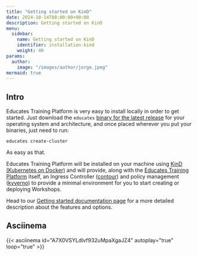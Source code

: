 ```yaml
---
title: "Getting started on KinD"
date: 2024-10-14T08:00:00+00:00
description: Getting started on KinD
menu:
  sidebar:
    name: Getting started on KinD
    identifier: installation-kind
    weight: 40
params:
  author:
    image: "/images/author/jorge.jpeg"
mermaid: true
---
```


## Intro

Educates Training Platform is very easy to install locally in order to get started. Just download the `educates` [binary for the latest release](https://github.com/vmware-tanzu-labs/educates-training-platform/releases) for your operating system and architecture, and once placed wherever you put your binaries, just need to run:

```
educates create-cluster
``` 

As easy as that.

Educates Training Platform will be installed on your machine using [KinD (Kubernetes on Docker)](https://kind.sigs.k8s.io/) and will provide, along with the [Educates Training Platform](https://github.com/vmware-tanzu-labs/educates-training-platform) itself, an Ingress Controller ([contour](https://projectcontour.io/)) and policy management ([kyverno](https://kyverno.io/)) to provide a minimal environment for you to start creating or deploying Workshops.

Head to our [Getting started documentation page](https://docs.educates.dev/en/stable/getting-started/quick-start-guide.html) for a more detailed description about the features and options.

## Asciinema

{{< asciinema id="A7X0VSYLdlvf932uMpaXgaJZ4" autoplay="true" loop="true" >}}

